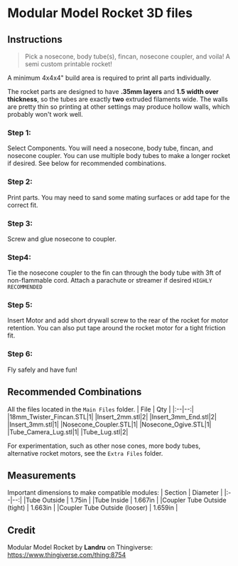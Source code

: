 # Modular Model Rocket 3D files

## Instructions

> Pick a nosecone, body tube(s), fincan, nosecone coupler, and voila! A semi custom printable rocket!

A minimum 4x4x4" build area is required to print all parts individually.

The rocket parts are designed to have **.35mm layers** and **1.5 width over thickness**, so the tubes are exactly **two** extruded filaments wide. The walls are pretty thin so printing at other settings may produce hollow walls, which probably won't work well.

### Step 1:
Select Components. You will need a nosecone, body tube, fincan, and nosecone coupler. You can use multiple body tubes to make a longer rocket if desired. See below for recommended combinations.

### Step 2:
Print parts. You may need to sand some mating surfaces or add tape for the correct fit.

### Step 3:
Screw and glue nosecone to coupler.

### Step4:
Tie the nosecone coupler to the fin can through the body tube with 3ft of non-flammable cord. Attach a parachute or streamer if desired `HIGHLY RECOMMENDED`

### Step 5:
Insert Motor and add short drywall screw to the rear of the rocket for motor retention. You can also put tape around the rocket motor for a tight friction fit.

### Step 6:
Fly safely and have fun!

## Recommended Combinations
All the files located in the `Main Files` folder.
| File | Qty |
|:--|--:|
|18mm_Twister_Fincan.STL|1|
|Insert_2mm.stl|2|
|Insert_3mm_End.stl|2|
|Insert_3mm.stl|1|
|Nosecone_Coupler.STL|1|
|Nosecone_Ogive.STL|1|
|Tube_Camera_Lug.stl|1|
|Tube_Lug.stl|2|

For experimentation, such as other nose cones, more body tubes, alternative rocket motors, see the `Extra Files` folder.

## Measurements
Important dimensions to make compatible modules:
| Section | Diameter |
|:--|--:|
|Tube Outside  | 1.75in |
|Tube Inside  | 1.667in |
|Coupler Tube Outside  (tight) | 1.663in |
|Coupler Tube Outside  (looser) | 1.659in |



## Credit
Modular Model Rocket by **Landru** on Thingiverse: https://www.thingiverse.com/thing:8754